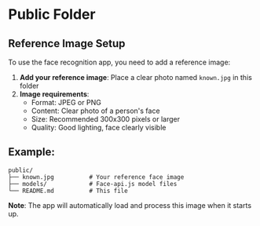 # Public Folder

## Reference Image Setup

To use the face recognition app, you need to add a reference image:

1. **Add your reference image**: Place a clear photo named `known.jpg` in this folder
2. **Image requirements**:
   - Format: JPEG or PNG
   - Content: Clear photo of a person's face
   - Size: Recommended 300x300 pixels or larger
   - Quality: Good lighting, face clearly visible

## Example:
```
public/
├── known.jpg          # Your reference face image
├── models/            # Face-api.js model files
└── README.md          # This file
```

**Note**: The app will automatically load and process this image when it starts up. 